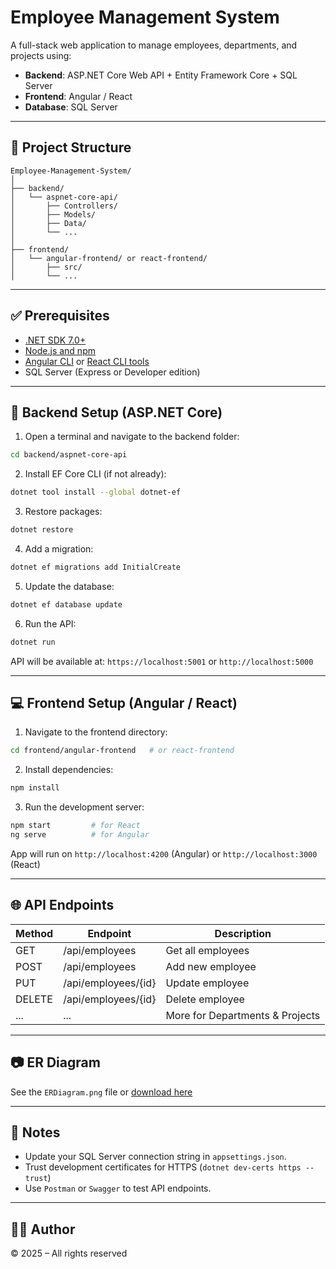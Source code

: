 # Employee Management System

A full-stack web application to manage employees, departments, and projects using:
- **Backend**: ASP.NET Core Web API + Entity Framework Core + SQL Server
- **Frontend**: Angular / React
- **Database**: SQL Server

---

## 📁 Project Structure

```
Employee-Management-System/
│
├── backend/
│   └── aspnet-core-api/
│       ├── Controllers/
│       ├── Models/
│       ├── Data/
│       └── ...
│
├── frontend/
│   └── angular-frontend/ or react-frontend/
│       ├── src/
│       └── ...
```

---

## ✅ Prerequisites

- [.NET SDK 7.0+](https://dotnet.microsoft.com/en-us/download)
- [Node.js and npm](https://nodejs.org/)
- [Angular CLI](https://angular.io/cli) or [React CLI tools](https://reactjs.org/)
- SQL Server (Express or Developer edition)

---

## 🔧 Backend Setup (ASP.NET Core)

1. Open a terminal and navigate to the backend folder:

```bash
cd backend/aspnet-core-api
```

2. Install EF Core CLI (if not already):

```bash
dotnet tool install --global dotnet-ef
```

3. Restore packages:

```bash
dotnet restore
```

4. Add a migration:

```bash
dotnet ef migrations add InitialCreate
```

5. Update the database:

```bash
dotnet ef database update
```

6. Run the API:

```bash
dotnet run
```

API will be available at: `https://localhost:5001` or `http://localhost:5000`

---

## 💻 Frontend Setup (Angular / React)

1. Navigate to the frontend directory:

```bash
cd frontend/angular-frontend   # or react-frontend
```

2. Install dependencies:

```bash
npm install
```

3. Run the development server:

```bash
npm start         # for React
ng serve          # for Angular
```

App will run on `http://localhost:4200` (Angular) or `http://localhost:3000` (React)

---

## 🌐 API Endpoints

| Method | Endpoint                 | Description              |
|--------|--------------------------|--------------------------|
| GET    | /api/employees           | Get all employees        |
| POST   | /api/employees           | Add new employee         |
| PUT    | /api/employees/{id}      | Update employee          |
| DELETE | /api/employees/{id}      | Delete employee          |
| ...    | ...                      | More for Departments & Projects |

---

## 📷 ER Diagram

See the `ERDiagram.png` file or [download here](./ERDiagram.png)

---

## 📌 Notes

- Update your SQL Server connection string in `appsettings.json`.
- Trust development certificates for HTTPS (`dotnet dev-certs https --trust`)
- Use `Postman` or `Swagger` to test API endpoints.

---

## 🧑‍💻 Author
 
© 2025 – All rights reserved
